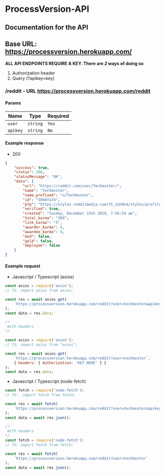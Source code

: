 # ProcessVersion-API

## Documentation for the API

## Base URL: https://processversion.herokuapp.com/

**ALL API ENDPOINTS REQUIRE A KEY. There are _2_ ways of doing so**

1. Authorization header
2. Query (?apikey=key)

### /reddit - URL https://processversion.herokuapp.com/reddit

#### Params

| Name     | Type     | Required |
| -------- | -------- | -------- |
| `user`   | `string` | `Yes`    |
| `apikey` | `string` | `No`     |

#### Example response

- 200

```json
{
	"success": true,
	"status": 200,
	"statusMessage": "OK",
	"data": {
		"url": "https://reddit.com/user/Techmxster/",
		"name": "Techmxster",
		"name_prefixed": "u/Techmxster",
		"id": "5866fa74",
		"pfp": "https://styles.redditmedia.com/t5_2ah0o4/styles/profileIcon_uVPfocfhcj-3k.png?width=256&height=256&crop=256:256,smart&s=f86197ae0711f93e1690ab5b92c9a8e5b4e1d16c",
		"verified": true,
		"created": "Sunday, December 15th 2019, 7:56:54 am",
		"total_karma": "309",
		"link_karma": "5",
		"awarder_karma": 6,
		"awardee_karma": 0,
		"mod": false,
		"gold": false,
		"employee": false
	}
}
```

#### Example request

- Javascript / Typescript (axios)

```js
const axios = require('axios');
// TS: import axios from axios;

const res = await axios.get(
	`https://processversion.herokuapp.com/reddit?user=techmxster&apikey=key`
);
const data = res.data;

/*
 With headers
*/

const axios = require('axios');
// TS: import axios from "axios";

const res = await axios.get(
	`https://processversion.herokuapp.com/reddit?user=techmxster`,
	{ headers: { Authorization: 'KEY HERE' } }
);
const data = res.data;
```

- Javascript / Typescript (node-fetch)

```js
const fetch = require('node-fetch');
// TS:  import fetch from fetch;

const res = await fetch(
	`https://processversion.herokuapp.com/reddit?user=techmxster&apikey=key`
);
const data = await res.json();

/*
 With headers
*/
const fetch = require('node-fetch');
// TS: import fetch from fetch;

const res = await fetch(
	`https://processversion.herokuapp.com/reddit?user=techmxster`
);
const data = await res.json();
```
